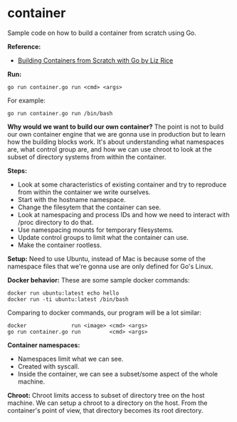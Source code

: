 # container

Sample code on how to build a container from scratch using Go.

**Reference:**
- [Building Containers from Scratch with Go by Liz
  Rice](https://www.safaribooksonline.com/library/view/building-containers-from/9781491988404/)

**Run:**
```
go run container.go run <cmd> <args>
```

For example:
```
go run container.go run /bin/bash
```

**Why would we want to build our own container?**
The point is not to build our own container engine that we are gonna use
in production but to learn how the building blocks work.
It's about understanding what namespaces are, what control group are, and
how we can use chroot to look at the subset of directory systems from
within the container.

**Steps:**
- Look at some characteristics of existing container and try to reproduce
from within the container we write ourselves.
- Start with the hostname namespace.
- Change the filesytem that the container can see.
- Look at namespacing and process IDs and how we need to interact with
/proc directory to do that.
- Use namespacing mounts for temporary filesystems.
- Update control groups to limit what the container can use.
- Make the container rootless.

**Setup:**
Need to use Ubuntu, instead of Mac is because some of the namespace files
that we're gonna use are only defined for Go's Linux.

**Docker behavior:**
These are some sample docker commands:
```
docker run ubuntu:latest echo hello
docker run -ti ubuntu:latest /bin/bash
```

Comparing to docker commands, our program will be a lot similar:
```
docker              run <image> <cmd> <args>
go run container.go run         <cmd> <args>
```

**Container namespaces:**
- Namespaces limit what we can see.
- Created with syscall.
- Inside the container, we can see a subset/some aspect of the whole machine.

**Chroot:**
Chroot limits access to subset of directory tree on the host machine.
We can setup a chroot to a directory on the host. From the container's
point of view, that directory becomes its root directory.
